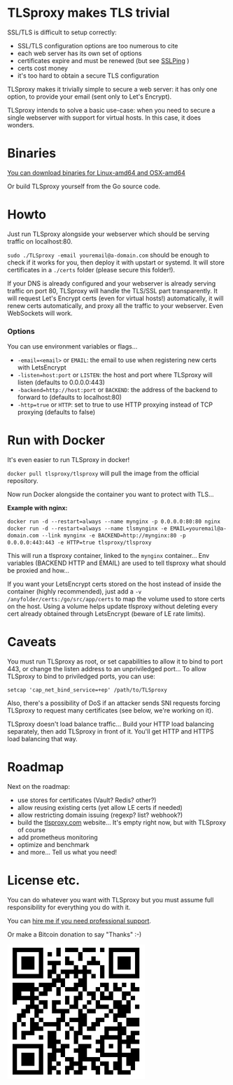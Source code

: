 # TLSproxy makes TLS trivial

SSL/TLS is difficult to setup correctly:

- SSL/TLS configuration options are too numerous to cite
- each web server has its own set of options
- certificates expire and must be renewed (but see [SSLPing](https://sslping.com) )
- certs cost money
- it's too hard to obtain a secure TLS configuration

TLSproxy makes it trivially simple to secure a web server: it has only one option, to provide your email (sent only to Let's Encrypt).

TLSproxy intends to solve a basic use-case: when you need to secure a single webserver with support for virtual hosts. In this case, it does wonders.

# Binaries

[You can download binaries for Linux-amd64 and OSX-amd64](https://github.com/chrisDeFouRire/tlsproxy/releases)

Or build TLSproxy yourself from the Go source code.

# Howto

Just run TLSproxy alongside your webserver which should be serving traffic on localhost:80.

`sudo ./TLSproxy -email youremail@a-domain.com` should be enough to check if it works for you, then deploy it with upstart or systemd. It will store certificates in a `./certs` folder (please secure this folder!).

If your DNS is already configured and your webserver is already serving traffic on port 80, TLSproxy will handle the TLS/SSL part transparently. It will request Let's Encrypt certs (even for virtual hosts!) automatically, it will renew certs automatically, and proxy all the traffic to your webserver. Even WebSockets will work.

### Options

You can use environment variables or flags...

- `-email=<email>` or `EMAIL`: the email to use when registering new certs with LetsEncrypt
- `-listen=host:port` or `LISTEN`: the host and port where TLSproxy will listen (defaults to 0.0.0.0:443)
- `-backend=http://host:port` or `BACKEND`: the address of the backend to forward to (defaults to localhost:80) 
- `-http=true` or `HTTP`: set to true to use HTTP proxying instead of TCP proxying (defaults to false)

# Run with Docker

It's even easier to run TLSproxy in docker!

`docker pull tlsproxy/tlsproxy` will pull the image from the official repository.

Now run Docker alongside the container you want to protect with TLS...

**Example with nginx:**
```
docker run -d --restart=always --name mynginx -p 0.0.0.0:80:80 nginx
docker run -d --restart=always --name tlsmynginx -e EMAIL=youremail@a-domain.com --link mynginx -e BACKEND=http://mynginx:80 -p 0.0.0.0:443:443 -e HTTP=true tlsproxy/tlsproxy
```

This will run a tlsproxy container, linked to the `mynginx` container... Env variables (BACKEND HTTP and EMAIL) are used to tell tlsproxy what should be proxied and how...

If you want your LetsEncrypt certs stored on the host instead of inside the container (highly recommended), just add a `-v /anyfolder/certs:/go/src/app/certs` to map the volume used to store certs on the host. Using a volume helps update tlsproxy without deleting every cert already obtained through LetsEncrypt (beware of LE rate limits).

# Caveats

You must run TLSproxy as root, or set capabilities to allow it to bind to port 443, or change the listen address to an unpriviledged port... To allow TLSproxy to bind to priviledged ports, you can use:

```
setcap 'cap_net_bind_service=+ep' /path/to/TLSproxy
```

Also, there's a possibility of DoS if an attacker sends SNI requests forcing TLSproxy to request many certificates (see below, we're working on it).

TLSproxy doesn't load balance traffic... Build your HTTP load balancing separately, then add TLSproxy in front of it. You'll get HTTP and HTTPS load balancing that way.

# Roadmap

Next on the roadmap:

- use stores for certificates (Vault? Redis? other?)
- allow reusing existing certs (yet allow LE certs if needed)
- allow restricting domain issuing (regexp? list? webhook?)
- build the [tlsproxy.com](https://tlsproxy.com) website... It's empty right now, but with TLSproxy of course
- add prometheus monitoring
- optimize and benchmark
- and more... Tell us what you need! 

# License etc.

You can do whatever you want with TLSproxy but you must assume full responsibility for everything you do with it.

You can [hire me if you need professional support](https://hire.chris-hartwig.com).

Or make a Bitcoin donation to say "Thanks" :-)

![1A4ZNLXBYP8m1HL7RsCwHDU8Thuhx6YXcQ](./BTCtlsproxy.png)